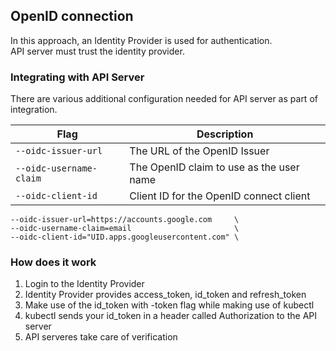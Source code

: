 ## OpenID connection

In this approach, an Identity Provider is used for authentication. <br>
API server must trust the identity provider.

### Integrating with API Server

There are various additional configuration needed for API server as part of integration.

| Flag                    | Description                              |
| ----------------------- | ---------------------------------------- |
| `--oidc-issuer-url`     | The URL of the OpenID Issuer             |
| `--oidc-username-claim` | The OpenID claim to use as the user name |
| `--oidc-client-id`      | Client ID for the OpenID connect client  |

```shell
--oidc-issuer-url=https://accounts.google.com     \
--oidc-username-claim=email                       \
--oidc-client-id="UID.apps.googleusercontent.com" \
```

### How does it work

1. Login to the Identity Provider
2. Identity Provider provides access_token, id_token and refresh_token
3. Make use of the id_token with -token flag while making use of kubectl
4. kubectl sends your id_token in a header called Authorization to the API server
5. API serveres take care of verification
